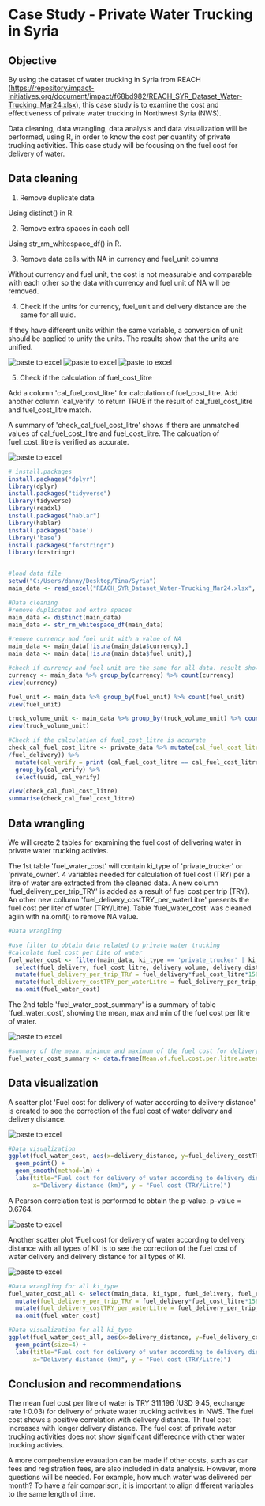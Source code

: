 # Case Study - Private Water Trucking in Syria

## Objective
By using the dataset of water trucking in Syria from REACH (https://repository.impact-initiatives.org/document/impact/f68bd982/REACH_SYR_Dataset_Water-Trucking_Mar24.xlsx), this case study is to examine the cost and effectiveness of private water trucking in Northwest Syria (NWS).

Data cleaning, data wrangling, data analysis and data visualization will be performed, using R, in order to know the cost per quantity of private trucking activities. This case study will be focusing on the fuel cost for delivery of water.

## Data cleaning
1. Remove duplicate data

Using distinct() in R.

2. Remove extra spaces in each cell

Using str_rm_whitespace_df() in R.

3. Remove data cells with NA in currency and fuel_unit columns

Without currency and fuel unit, the cost is not measurable and comparable with each other so the data with currency and fuel unit of NA will be removed.

4. Check if the units for currency, fuel_unit and delivery distance are the same for all uuid.

If they have different units within the same variable, a conversion of unit should be applied to unify the units. The results show that the units are unified.

![paste to excel](https://github.com/tinatmyiu/casestudy/blob/main/currency.PNG)
![paste to excel](https://github.com/tinatmyiu/casestudy/blob/main/fuel_unit.PNG)
![paste to excel](https://github.com/tinatmyiu/casestudy/blob/main/truck_volume_unit.PNG)

5. Check if the calculation of fuel_cost_litre

Add a column 'cal_fuel_cost_litre' for calculation of fuel_cost_litre. Add another column 'cal_verify' to return TRUE if the result of cal_fuel_cost_litre and fuel_cost_litre match.

A summary of 'check_cal_fuel_cost_litre' shows if there are unmatched values of cal_fuel_cost_litre and fuel_cost_litre. The calcuation of fuel_cost_litre is verified as accurate.

![paste to excel](https://github.com/tinatmyiu/casestudy/blob/main/check_cal_fuel_cost_litre.png)

```r
# install.packages
install.packages("dplyr")
library(dplyr)
install.packages("tidyverse")
library(tidyverse)
library(readxl)
install.packages("hablar")
library(hablar)
install.packages('base')
library('base')
install.packages("forstringr")
library(forstringr)


#load data file
setwd("C:/Users/danny/Desktop/Tina/Syria")
main_data <- read_excel("REACH_SYR_Dataset_Water-Trucking_Mar24.xlsx", "Main Data")

#Data cleaning
#remove duplicates and extra spaces
main_data <- distinct(main_data)
main_data <- str_rm_whitespace_df(main_data)

#remove currency and fuel unit with a value of NA
main_data <- main_data[!is.na(main_data$currency),]
main_data <- main_data[!is.na(main_data$fuel_unit),]

#check if currency and fuel unit are the same for all data. result showed all currency and fuel unit were the same
currency <- main_data %>% group_by(currency) %>% count(currency)
view(currency)

fuel_unit <- main_data %>% group_by(fuel_unit) %>% count(fuel_unit)
view(fuel_unit)

truck_volume_unit <- main_data %>% group_by(truck_volume_unit) %>% count(truck_volume_unit)
view(truck_volume_unit)

#Check if the calculation of fuel_cost_litre is accurate
check_cal_fuel_cost_litre <- private_data %>% mutate(cal_fuel_cost_litre = round(cost_fuel_delivery1
/fuel_delivery)) %>%
  mutate(cal_verify = print (cal_fuel_cost_litre == cal_fuel_cost_litre)) %>% 
  group_by(cal_verify) %>%
  select(uuid, cal_verify)

view(check_cal_fuel_cost_litre)
summarise(check_cal_fuel_cost_litre)
```

## Data wrangling
We will create 2 tables for examining the fuel cost of delivering water in private water trucking activies.

The 1st table 'fuel_water_cost' will contain ki_type of 'private_trucker' or 'private_owner'. 4 variables needed for calculation of fuel cost (TRY) per a litre of water are extracted from the cleaned data.
A new column 'fuel_delivery_per_trip_TRY' is added as a result of fuel cost per trip (TRY).
An other new collumn 'fuel_delivery_costTRY_per_waterLitre' presents the fuel cost per liter of water (TRY/Litre).
Table 'fuel_water_cost' was cleaned agiin with na.omit() to remove NA value.

```r
#Data wrangling

#use filter to obtain data related to private water trucking
#calculate fuel cost per Lite of water
fuel_water_cost <- filter(main_data, ki_type == 'private_trucker' | ki_type == 'private_owner') %>%
  select(fuel_delivery, fuel_cost_litre, delivery_volume, delivery_distance) %>%
  mutate(fuel_delivery_per_trip_TRY = fuel_delivery*fuel_cost_litre*158.987294928) %>%
  mutate(fuel_delivery_costTRY_per_waterLitre = fuel_delivery_per_trip_TRY/delivery_volume) %>%
  na.omit(fuel_water_cost)
```



The 2nd table 'fuel_water_cost_summary' is a summary of table 'fuel_water_cost', showing the mean, max and min of the fuel cost per litre of water.

![paste to excel](https://github.com/tinatmyiu/casestudy/blob/main/fuel_water_cost_summary.PNG)
  
```r
#summary of the mean, minimum and maximum of the fuel cost for delivery per litre water 
fuel_water_cost_summary <- data.frame(Mean.of.fuel.cost.per.litre.water = mean(fuel_water_cost$fuel_delivery_costTRY_per_waterLitre), Min.of.fuel.cost.per.litre.water = min(fuel_water_cost$fuel_delivery_costTRY_per_waterLitre), Max.of.fuel.cost.per.litre.water = max(fuel_water_cost$fuel_delivery_costTRY_per_waterLitre)) 
```

## Data visualization

A scatter plot 'Fuel cost for delivery of water according to delivery distance' is created to see the correction of the fuel cost of water delivery and delivery distance. 

![paste to excel](https://github.com/tinatmyiu/casestudy/blob/main/Fuel%20cost%20for%20delivery%20of%20water%20according%20to%20delivery%20distance.png)

```r
#Data visualization
ggplot(fuel_water_cost, aes(x=delivery_distance, y=fuel_delivery_costTRY_per_waterLitre)) + 
  geom_point() +
  geom_smooth(method=lm) +
  labs(title="Fuel cost for delivery of water according to delivery distance",
       x="Delivery distance (km)", y = "Fuel cost (TRY/Litre)")
```

A Pearson correlation test is performed to obtain the p-value. p-value = 0.6764.

![paste to excel](https://github.com/tinatmyiu/casestudy/blob/main/pearson%20correation.PNG)


Another scatter plot 'Fuel cost for delivery of water according to delivery distance with all types of KI' is to see the correction of the fuel cost of water delivery and delivery distance for all types of KI.

![paste to excel](https://github.com/tinatmyiu/casestudy/blob/5de2e211dd8aaac3ec7e72be0d30f939a1b09996/Fuel%20cost%20for%20delivery%20of%20water%20according%20to%20delivery%20distance%20with%20all%20types%20of%20KI.png)

```r
#Data wrangling for all ki_type
fuel_water_cost_all <- select(main_data, ki_type, fuel_delivery, fuel_cost_litre, delivery_volume, delivery_distance) %>%
  mutate(fuel_delivery_per_trip_TRY = fuel_delivery*fuel_cost_litre*158.987294928) %>%
  mutate(fuel_delivery_costTRY_per_waterLitre = fuel_delivery_per_trip_TRY/delivery_volume) %>%
  na.omit(fuel_water_cost)

#Data visualization for all ki_type
ggplot(fuel_water_cost_all, aes(x=delivery_distance, y=fuel_delivery_costTRY_per_waterLitre, color= ki_type)) + 
  geom_point(size=4) +
  labs(title="Fuel cost for delivery of water according to delivery distance with all types of KI",
       x="Delivery distance (km)", y = "Fuel cost (TRY/Litre)")
```

## Conclusion and recommendations
The mean fuel cost per litre of water is TRY 311.196 (USD 9.45, exchange rate 1:0.03) for delivery of private water trucking activities in NWS. The fuel cost shows a positive correlation with delivery distance. Th fuel cost increases with longer delivery distance. The fuel cost of private water trucking activities does not show significant differecnce with other water trucking activies. 

A more comprehensive evauation can be made if other costs, such as car fees and registration fees, are also included in data analysis. However, more questions will be needed. For example, how much water was delivered per month? To have a fair comparison, it is important to align different variables to the same length of time.

